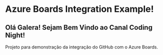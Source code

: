 # Azure Boards Integration Example!
## Olá Galera! Sejam Bem Vindo ao Canal Coding Night!
Projeto para demonstração da integração do GitHub com o Azure Boards.
